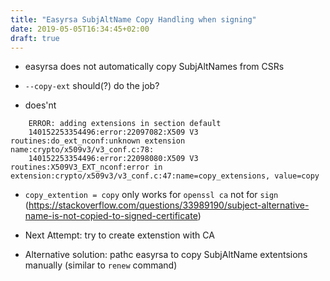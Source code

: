 ```yaml
---
title: "Easyrsa SubjAltName Copy Handling when signing"
date: 2019-05-05T16:34:45+02:00
draft: true
---
```


* easyrsa does not automatically copy SubjAltNames from CSRs 

* `--copy-ext` should(?) do the job?
* does'nt
```
    ERROR: adding extensions in section default
    140152253354496:error:22097082:X509 V3 routines:do_ext_nconf:unknown extension name:crypto/x509v3/v3_conf.c:78:
    140152253354496:error:22098080:X509 V3 routines:X509V3_EXT_nconf:error in extension:crypto/x509v3/v3_conf.c:47:name=copy_extensions, value=copy
```

* `copy_extention = copy` only works for `openssl ca` not for `sign` 
  (https://stackoverflow.com/questions/33989190/subject-alternative-name-is-not-copied-to-signed-certificate)


* Next Attempt: try to create extenstion with CA
* Alternative solution: pathc easyrsa to copy SubjAltName extentsions manually
  (similar to `renew` command)


